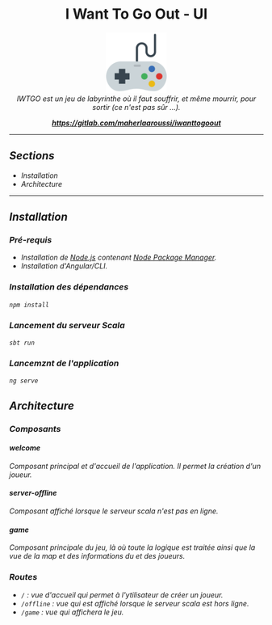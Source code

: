 <h1 align="center">I Want To Go Out - UI</h1>

<p align="center">
  <img src="src/favicon.png" alt="iwtgo-ui-logo" width="120px" height="120px"/>
  <br>
  <i>IWTGO est un jeu de labyrinthe où il faut souffrir, et même mourrir, pour sortir (ce n'est pas sûr ...).
  <br>
</p>

<p align="center">
  <a href="https://gitlab.com/maherlaaroussi/iwanttogoout"><strong>https://gitlab.com/maherlaaroussi/iwanttogoout</strong></a>
  <br>
</p>

<hr>

## Sections

- Installation
- Architecture

<hr>

## Installation

### Pré-requis

- Installation de [Node.js] contenant [Node Package Manager][npm].
- Installation d'Angular/CLI.

### Installation des dépendances
```
npm install
```

### Lancement du serveur Scala
```
sbt run
```

### Lancemznt de l'application

```
ng serve
```

## Architecture

### Composants

#### welcome
Composant principal et d'accueil de l'application. Il permet la création d'un joueur.

#### server-offline
Composant affiché lorsque le serveur scala n'est pas en ligne.

#### game
Composant principale du jeu, là où toute la logique est traitée ainsi que la vue de la map et des informations du et des joueurs.


### Routes

- `/` : vue d'accueil qui permet à l'ytilisateur de créer un joueur.
- `/offline` : vue qui est affiché lorsque le serveur scala est hors ligne.
- `/game` : vue qui affichera le jeu.


[ng]: https://angular.io
[cli]: https://cli.angular.io/
[node.js]: https://nodejs.org/
[npm]: https://www.npmjs.com/get-npm

